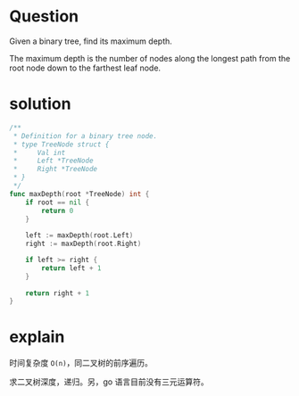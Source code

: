 # Question
Given a binary tree, find its maximum depth.

The maximum depth is the number of nodes along the longest path from the root node down to the farthest leaf node.

# solution
```go
/**
 * Definition for a binary tree node.
 * type TreeNode struct {
 *     Val int
 *     Left *TreeNode
 *     Right *TreeNode
 * }
 */
func maxDepth(root *TreeNode) int {
    if root == nil {
        return 0
    }
    
    left := maxDepth(root.Left)
    right := maxDepth(root.Right)

    if left >= right {
        return left + 1
    }
    
    return right + 1
}
```
# explain
时间复杂度 ```O(n)```，同二叉树的前序遍历。 

求二叉树深度，递归。另，go 语言目前没有三元运算符。 
